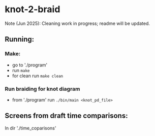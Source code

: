 # knot-2-braid

Note (Jun 2025): Cleaning work in progress; readme will be updated.

## Running: 

### Make:
  - go to './program'
  - run `make`
  - for clean run `make clean`

### Run braiding for knot diagram
  - from './program' run `./bin/main <knot_pd_file>`

## Screens from draft time comparisons: 
In dir './time_coparisons'


<!-- ## Requirements
.... -->

